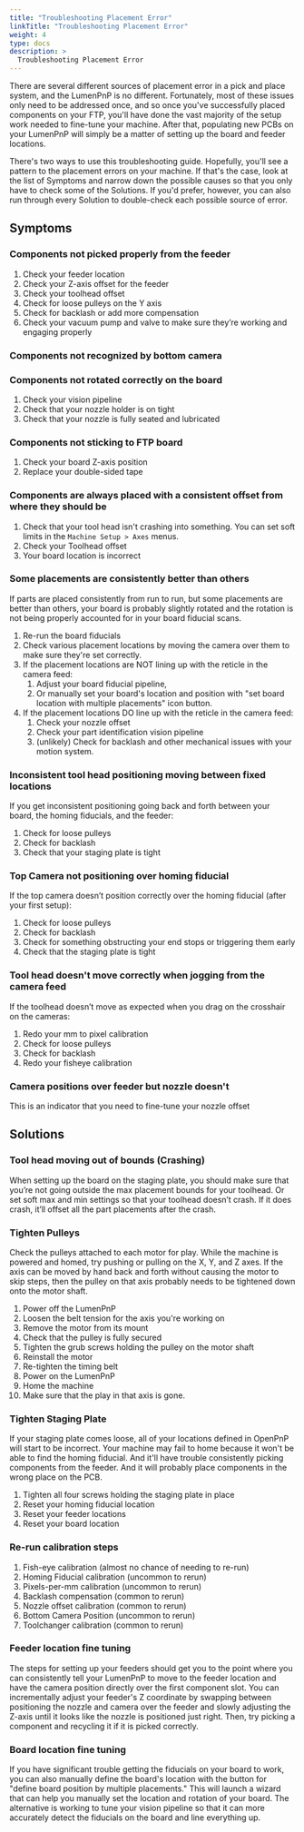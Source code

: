 ```yaml
---
title: "Troubleshooting Placement Error"
linkTitle: "Troubleshooting Placement Error"
weight: 4
type: docs
description: >
  Troubleshooting Placement Error
---
```


There are several different sources of placement error in a pick and place system, and the LumenPnP is no different. Fortunately, most of these issues only need to be addressed once, and so once you've successfully placed components on your FTP, you'll have done the vast majority of the setup work needed to fine-tune your machine. After that, populating new PCBs on your LumenPnP will simply be a matter of setting up the board and feeder locations.

There's two ways to use this troubleshooting guide. Hopefully, you'll see a pattern to the placement errors on your machine. If that's the case, look at the list of Symptoms and narrow down the possible causes so that you only have to check some of the Solutions. If you'd prefer, however, you can also run through every Solution to double-check each possible source of error.

## Symptoms

### Components not picked properly from the feeder

1. Check your feeder location
2. Check your Z-axis offset for the feeder
3. Check your toolhead offset
4. Check for loose pulleys on the Y axis
5. Check for backlash or add more compensation
6. Check your vacuum pump and valve to make sure they’re working and engaging properly

### Components not recognized by bottom camera

### Components not rotated correctly on the board

1. Check your vision pipeline
2. Check that your nozzle holder is on tight
3. Check that your nozzle is fully seated and lubricated

### Components not sticking to FTP board

1. Check your board Z-axis position
2. Replace your double-sided tape

### Components are always placed with a consistent offset from where they should be

1. Check that your tool head isn't crashing into something. You can set soft limits in the `Machine Setup > Axes` menus.
2. Check your Toolhead offset
3. Your board location is incorrect

### Some placements are consistently better than others

If parts are placed consistently from run to run, but some placements are better than others, your board is probably slightly rotated and the rotation is not being properly accounted for in your board fiducial scans.

1. Re-run the board fiducials
2. Check various placement locations by moving the camera over them to make sure they're set correctly.
3. If the placement locations are NOT lining up with the reticle in the camera feed:
   1. Adjust your board fiducial pipeline,
   2. Or manually set your board's location and position with "set board location with multiple placements" icon button.
4. If the placement locations DO line up with the reticle in the camera feed:
   1. Check your nozzle offset
   2. Check your part identification vision pipeline
   3. (unlikely) Check for backlash and other mechanical issues with your motion system.

### Inconsistent tool head positioning moving between fixed locations

If you get inconsistent positioning going back and forth between your board, the homing fiducials, and the feeder:

1. Check for loose pulleys
2. Check for backlash
3. Check that your staging plate is tight

### Top Camera not positioning over homing fiducial

If the top camera doesn’t position correctly over the homing fiducial (after your first setup):

1. Check for loose pulleys
2. Check for backlash
3. Check for something obstructing your end stops or triggering them early
4. Check that the staging plate is tight

### Tool head doesn't move correctly when jogging from the camera feed

If the toolhead doesn’t move as expected when you drag on the crosshair on the cameras:

1. Redo your mm to pixel calibration
2. Check for loose pulleys
3. Check for backlash
4. Redo your fisheye calibration

### Camera positions over feeder but nozzle doesn't

This is an indicator that you need to fine-tune your nozzle offset

## Solutions

### Tool head moving out of bounds (Crashing)

When setting up the board on the staging plate, you should make sure that you’re not going outside the max placement bounds for your toolhead. Or set soft max and min settings so that your toolhead doesn’t crash. If it does crash, it’ll offset all the part placements after the crash.

### Tighten Pulleys

Check the pulleys attached to each motor for play. While the machine is powered and homed, try pushing or pulling on the X, Y, and Z axes. If the axis can be moved by hand back and forth without causing the motor to skip steps, then the pulley on that axis probably needs to be tightened down onto the motor shaft.

1. Power off the LumenPnP
2. Loosen the belt tension for the axis you're working on
3. Remove the motor from its mount
4. Check that the pulley is fully secured
5. Tighten the grub screws holding the pulley on the motor shaft
6. Reinstall the motor
7. Re-tighten the timing belt
8. Power on the LumenPnP
9. Home the machine
10. Make sure that the play in that axis is gone.

### Tighten Staging Plate

If your staging plate comes loose, all of your locations defined in OpenPnP will start to be incorrect. Your machine may fail to home because it won't be able to find the homing fiducial. And it'll have trouble consistently picking components from the feeder. And it will probably place components in the wrong place on the PCB.

1. Tighten all four screws holding the staging plate in place
2. Reset your homing fiducial location
3. Reset your feeder locations
4. Reset your board location

### Re-run calibration steps

1. Fish-eye calibration (almost no chance of needing to re-run)
2. Homing Fiducial calibration (uncommon to rerun)
3. Pixels-per-mm calibration (uncommon to rerun)
4. Backlash compensation (common to rerun)
5. Nozzle offset calibration (common to rerun)
6. Bottom Camera Position (uncommon to rerun)
7. Toolchanger calibration (common to rerun)

### Feeder location fine tuning

The steps for setting up your feeders should get you to the point where you can consistently tell your LumenPnP to move to the feeder location and have the camera position directly over the first component slot. You can incrementally adjust your feeder's Z coordinate by swapping between positioning the nozzle and camera over the feeder and slowly adjusting the Z-axis until it looks like the nozzle is positioned just right. Then, try picking a component and recycling it if it is picked correctly.

### Board location fine tuning

If you have significant trouble getting the fiducials on your board to work, you can also manually define the board's location with the button for "define board position by multiple placements." This will launch a wizard that can help you manually set the location and rotation of your board. The alternative is working to tune your vision pipeline so that it can more accurately detect the fiducials on the board and line everything up.